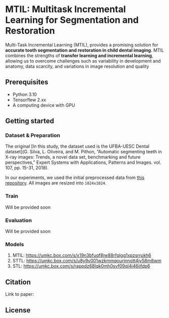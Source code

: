 # MTIL: Multitask Incremental Learning for Segmentation and Restoration


Multi-Task Incremental Learning (MTIL), provides a promising solution for **accurate tooth segmentation and restoration in child dental imaging**. MTIL combines the strengths of **transfer learning and incremental learning**, allowing us to overcome challenges such as variability in development and anatomy, data scarcity, and variations in image resolution and quality


## Prerequisites

- Python 3.10
- Tensorflew 2.xx
- A computing device with GPU

## Getting started


### Dataset & Preparation

The original [In this study, the dataset used is the UFBA-UESC Dental dataset](G. Silva, L. Oliveira, and M. Pithon, “Automatic segmenting teeth in X-ray images: Trends, a novel data set, benchmarking and future perspectives,” Expert Systems with Applications, Patterns and Images. vol. 107, pp. 15-31, 2018).

In our experiments, we used the initial preprocessed data from [this repository](https://github.com/IvisionLab/dns-panoramic-images). All images are resized into `1024x1024`.



### Train

Will be provided soon

### Evaluation

Will be provided soon


### Models
1. MTIL: https://umkc.box.com/s/x19n3bfuqf8jw88rfqlgg1xpzsrrukh6
2. STTL: https://umkc.box.com/s/u8y9v001wzkmmqourjnnott4jv58m8wm
3. STL: https://umkc.box.com/s/rappdz68lqk0mh0svf09ql4j46iifdp6

## Citation


Link to paper:


## License
